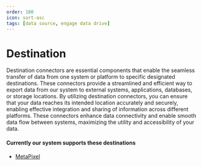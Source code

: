 ```yaml
---
order: 100
icon: sort-asc
tags: [data source, engage data drive]
---
```


# Destination
Destination connectors are essential components that enable the seamless transfer of data from one system or platform to specific designated destinations. These connectors provide a streamlined and efficient way to export data from our system to external systems, applications, databases, or storage locations. By utilizing destination connectors, you can ensure that your data reaches its intended location accurately and securely, enabling effective integration and sharing of information across different platforms. These connectors enhance data connectivity and enable smooth data flow between systems, maximizing the utility and accessibility of your data.

#### Currently our system supports these destinations
- [MetaPixel](MetaPixel.md)

